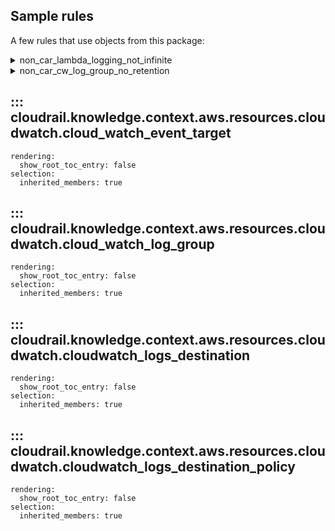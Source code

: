 ## Sample rules
A few rules that use objects from this package:

<details>
<summary>non_car_lambda_logging_not_infinite</summary>

```python
--8<--
cloudrail/knowledge/rules/aws/non_context_aware/log_validation_rules/ensure_lambda_function_has_non_infinite_log_retention_rule.py
--8<--
```
</details>


<details>
<summary>non_car_cw_log_group_no_retention</summary>

```python
--8<--
cloudrail/knowledge/rules/aws/non_context_aware/log_validation_rules/ensure_cloudwatch_log_groups_specify_retention_days_rule.py
--8<--
```
</details>

## ::: cloudrail.knowledge.context.aws.resources.cloudwatch.cloud_watch_event_target
    rendering:
      show_root_toc_entry: false
    selection:
      inherited_members: true

## ::: cloudrail.knowledge.context.aws.resources.cloudwatch.cloud_watch_log_group
    rendering:
      show_root_toc_entry: false
    selection:
      inherited_members: true

## ::: cloudrail.knowledge.context.aws.resources.cloudwatch.cloudwatch_logs_destination
    rendering:
      show_root_toc_entry: false
    selection:
      inherited_members: true

## ::: cloudrail.knowledge.context.aws.resources.cloudwatch.cloudwatch_logs_destination_policy
    rendering:
      show_root_toc_entry: false
    selection:
      inherited_members: true
